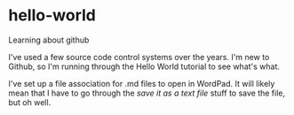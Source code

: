 # hello-world
Learning about github

I've used a few source code control systems over the years.  I'm new to Github, so I'm running through the Hello World tutorial to see what's what.

I've set up a file association for .md files to open in WordPad.  It will likely mean that I have to go through the *save it as a text file* stuff to save the file, but oh well.
